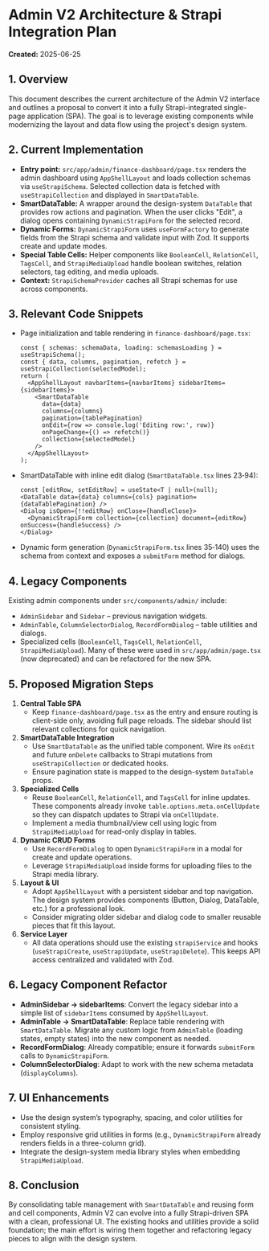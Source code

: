 # Admin V2 Architecture & Strapi Integration Plan

**Created:** 2025-06-25

## 1. Overview
This document describes the current architecture of the Admin V2 interface and outlines a proposal to convert it into a fully Strapi-integrated single-page application (SPA). The goal is to leverage existing components while modernizing the layout and data flow using the project's design system.

## 2. Current Implementation
- **Entry point:** `src/app/admin/finance-dashboard/page.tsx` renders the admin dashboard using `AppShellLayout` and loads collection schemas via `useStrapiSchema`. Selected collection data is fetched with `useStrapiCollection` and displayed in `SmartDataTable`.
- **SmartDataTable:** A wrapper around the design-system `DataTable` that provides row actions and pagination. When the user clicks "Edit", a dialog opens containing `DynamicStrapiForm` for the selected record.
- **Dynamic Forms:** `DynamicStrapiForm` uses `useFormFactory` to generate fields from the Strapi schema and validate input with Zod. It supports create and update modes.
- **Special Table Cells:** Helper components like `BooleanCell`, `RelationCell`, `TagsCell`, and `StrapiMediaUpload` handle boolean switches, relation selectors, tag editing, and media uploads.
- **Context:** `StrapiSchemaProvider` caches all Strapi schemas for use across components.

## 3. Relevant Code Snippets
- Page initialization and table rendering in `finance-dashboard/page.tsx`:
  ```tsx
  const { schemas: schemaData, loading: schemasLoading } = useStrapiSchema();
  const { data, columns, pagination, refetch } = useStrapiCollection(selectedModel);
  return (
    <AppShellLayout navbarItems={navbarItems} sidebarItems={sidebarItems}>
      <SmartDataTable
        data={data}
        columns={columns}
        pagination={tablePagination}
        onEdit={row => console.log('Editing row:', row)}
        onPageChange={() => refetch()}
        collection={selectedModel}
      />
    </AppShellLayout>
  );
  ```
- SmartDataTable with inline edit dialog (`SmartDataTable.tsx` lines 23‑94):
  ```tsx
  const [editRow, setEditRow] = useState<T | null>(null);
  <DataTable data={data} columns={cols} pagination={dataTablePagination} />
  <Dialog isOpen={!!editRow} onClose={handleClose}>
    <DynamicStrapiForm collection={collection} document={editRow} onSuccess={handleSuccess} />
  </Dialog>
  ```
- Dynamic form generation (`DynamicStrapiForm.tsx` lines 35‑140) uses the schema from context and exposes a `submitForm` method for dialogs.

## 4. Legacy Components
Existing admin components under `src/components/admin/` include:
- `AdminSidebar` and `Sidebar` – previous navigation widgets.
- `AdminTable`, `ColumnSelectorDialog`, `RecordFormDialog` – table utilities and dialogs.
- Specialized cells (`BooleanCell`, `TagsCell`, `RelationCell`, `StrapiMediaUpload`).
Many of these were used in `src/app/admin/page.tsx` (now deprecated) and can be refactored for the new SPA.

## 5. Proposed Migration Steps
1. **Central Table SPA**
   - Keep `finance-dashboard/page.tsx` as the entry and ensure routing is client-side only, avoiding full page reloads. The sidebar should list relevant collections for quick navigation.
2. **SmartDataTable Integration**
   - Use `SmartDataTable` as the unified table component. Wire its `onEdit` and future `onDelete` callbacks to Strapi mutations from `useStrapiCollection` or dedicated hooks.
   - Ensure pagination state is mapped to the design-system `DataTable` props.
3. **Specialized Cells**
   - Reuse `BooleanCell`, `RelationCell`, and `TagsCell` for inline updates. These components already invoke `table.options.meta.onCellUpdate` so they can dispatch updates to Strapi via `onCellUpdate`.
   - Implement a media thumbnail/view cell using logic from `StrapiMediaUpload` for read-only display in tables.
4. **Dynamic CRUD Forms**
   - Use `RecordFormDialog` to open `DynamicStrapiForm` in a modal for create and update operations.
   - Leverage `StrapiMediaUpload` inside forms for uploading files to the Strapi media library.
5. **Layout & UI**
   - Adopt `AppShellLayout` with a persistent sidebar and top navigation. The design system provides components (Button, Dialog, DataTable, etc.) for a professional look.
   - Consider migrating older sidebar and dialog code to smaller reusable pieces that fit this layout.
6. **Service Layer**
   - All data operations should use the existing `strapiService` and hooks (`useStrapiCreate`, `useStrapiUpdate`, `useStrapiDelete`). This keeps API access centralized and validated with Zod.

## 6. Legacy Component Refactor
- **AdminSidebar → sidebarItems**: Convert the legacy sidebar into a simple list of `sidebarItems` consumed by `AppShellLayout`.
- **AdminTable → SmartDataTable**: Replace table rendering with `SmartDataTable`. Migrate any custom logic from `AdminTable` (loading states, empty states) into the new component as needed.
- **RecordFormDialog**: Already compatible; ensure it forwards `submitForm` calls to `DynamicStrapiForm`.
- **ColumnSelectorDialog**: Adapt to work with the new schema metadata (`displayColumns`).

## 7. UI Enhancements
- Use the design system’s typography, spacing, and color utilities for consistent styling.
- Employ responsive grid utilities in forms (e.g., `DynamicStrapiForm` already renders fields in a three-column grid).
- Integrate the design-system media library styles when embedding `StrapiMediaUpload`.

## 8. Conclusion
By consolidating table management with `SmartDataTable` and reusing form and cell components, Admin V2 can evolve into a fully Strapi-driven SPA with a clean, professional UI. The existing hooks and utilities provide a solid foundation; the main effort is wiring them together and refactoring legacy pieces to align with the design system.
